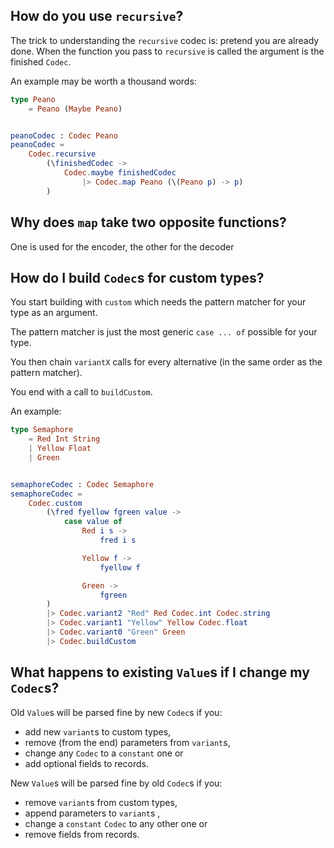 ## How do you use `recursive`?
The trick to understanding the `recursive` codec is: pretend you are already done.
When the function you pass to `recursive` is called the argument is the finished `Codec`.

An example may be worth a thousand words:

```elm
type Peano
    = Peano (Maybe Peano)


peanoCodec : Codec Peano
peanoCodec =
    Codec.recursive
        (\finishedCodec ->
            Codec.maybe finishedCodec
                |> Codec.map Peano (\(Peano p) -> p)
        )
```

## Why does `map` take two opposite functions?
One is used for the encoder, the other for the decoder

## How do I build `Codec`s for custom types?
You start building with `custom` which needs the pattern matcher for your type as an argument.

The pattern matcher is just the most generic `case ... of` possible for your type.

You then chain `variantX` calls for every alternative (in the same order as the pattern matcher).

You end with a call to `buildCustom`.

An example:

```elm
type Semaphore
    = Red Int String
    | Yellow Float
    | Green


semaphoreCodec : Codec Semaphore
semaphoreCodec =
    Codec.custom
        (\fred fyellow fgreen value ->
            case value of
                Red i s ->
                    fred i s

                Yellow f ->
                    fyellow f

                Green ->
                    fgreen
        )
        |> Codec.variant2 "Red" Red Codec.int Codec.string
        |> Codec.variant1 "Yellow" Yellow Codec.float
        |> Codec.variant0 "Green" Green
        |> Codec.buildCustom
```

## What happens to existing `Value`s if I change my `Codec`s?
Old `Value`s will be parsed fine by new `Codec`s if you:
* add new `variant`s to custom types,
* remove (from the end) parameters from `variant`s,
* change any `Codec` to a `constant` one or
* add optional fields to records.

New `Value`s will be parsed fine by old `Codec`s if you:
* remove `variant`s from custom types,
* append parameters to `variant`s ,
* change a `constant` `Codec` to any other one or
* remove fields from records.
